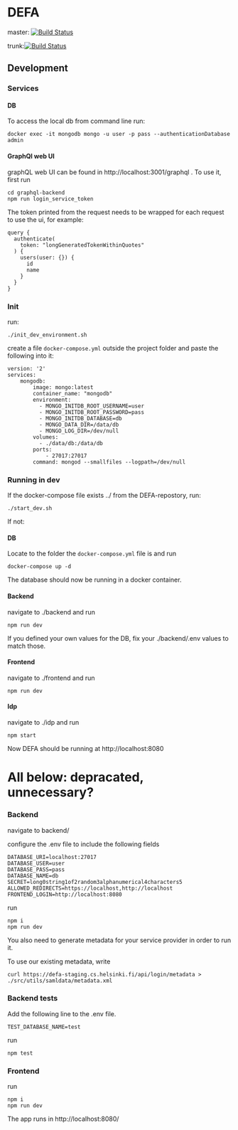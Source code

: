 # DEFA

master: [![Build Status](https://travis-ci.org/UniversityOfHelsinkiCS/DEFA.svg?branch=master)](https://travis-ci.org/UniversityOfHelsinkiCS/DEFA)

trunk:[![Build Status](https://travis-ci.org/UniversityOfHelsinkiCS/DEFA.svg?branch=trunk)](https://travis-ci.org/UniversityOfHelsinkiCS/DEFA)

## Development

### Services

#### DB

To access the local db from command line run: 

```
docker exec -it mongodb mongo -u user -p pass --authenticationDatabase admin
```
#### GraphQl web UI

graphQL web UI can be found in http://localhost:3001/graphql . To use it, first run 

```
cd graphql-backend
npm run login_service_token
```

The token printed from the request needs to be wrapped for each request to use the ui, for example:

```
query {
  authenticate(
    token: "longGeneratedTokenWithinQuotes"
  ) {
    users(user: {}) {
      id
      name
  	}
  }
}

```


### Init

run:

```
./init_dev_environment.sh
```

create a file `docker-compose.yml` outside the project folder and paste the following into it:

```
version: '2'
services:
    mongodb:
        image: mongo:latest
        container_name: "mongodb"
        environment:
          - MONGO_INITDB_ROOT_USERNAME=user 
          - MONGO_INITDB_ROOT_PASSWORD=pass
          - MONGO_INITDB_DATABASE=db
          - MONGO_DATA_DIR=/data/db
          - MONGO_LOG_DIR=/dev/null
        volumes:
          - ./data/db:/data/db
        ports:
            - 27017:27017
        command: mongod --smallfiles --logpath=/dev/null
```

### Running in dev

If the docker-compose file exists  ../ from the DEFA-repostory, run: 

```
./start_dev.sh
```

If not:

#### DB

Locate to the folder the `docker-compose.yml` file is and run

```
docker-compose up -d
```

The database should now be running in a docker container.

#### Backend

navigate to ./backend and run

```
npm run dev
```

If you defined your own values for the DB, fix your ./backend/.env values to match those. 

#### Frontend

navigate to ./frontend and run

```
npm run dev
```
#### Idp

navigate to ./idp and run
```
npm start
```

Now DEFA should be running at http://localhost:8080
# All below: depracated, unnecessary? 

### Backend

navigate to backend/

configure the .env file to include the following fields

```
DATABASE_URI=localhost:27017
DATABASE_USER=user
DATABASE_PASS=pass
DATABASE_NAME=db
SECRET=long0string1of2random3alphanumerical4characters5
ALLOWED_REDIRECTS=https://localhost,http://localhost
FRONTEND_LOGIN=http://localhost:8080
```

run

```
npm i
npm run dev
```

You also need to generate metadata for your service provider in order to run it.



To use our existing metadata, write

```
curl https://defa-staging.cs.helsinki.fi/api/login/metadata > ./src/utils/samldata/metadata.xml
```


### Backend tests

Add the following line to the .env file.

```
TEST_DATABASE_NAME=test
```

run

```
npm test
```

### Frontend

run

```
npm i
npm run dev
```

The app runs in http://localhost:8080/
